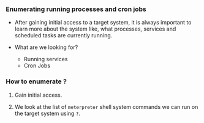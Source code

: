 
### Enumerating running processes and cron jobs

+ After gaining initial access to a target system, it is always important to learn more about the system like, what processes, services and scheduled tasks are currently running.

+ What are we looking for?
	+ Running services
	+ Cron Jobs

### How to enumerate ?

1. Gain initial access. 

2. We look at the list of `meterpreter` shell system commands we can run on the target system using `?`. 